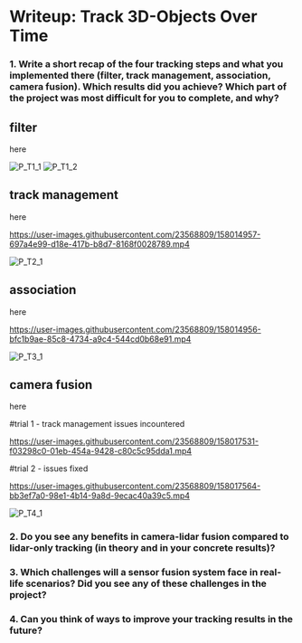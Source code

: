 # Writeup: Track 3D-Objects Over Time

### 1. Write a short recap of the four tracking steps and what you implemented there (filter, track management, association, camera fusion). Which results did you achieve? Which part of the project was most difficult for you to complete, and why?
## filter

here

![P_T1_1](https://user-images.githubusercontent.com/23568809/158014749-ca2e9170-8360-4faa-9601-f057de322c24.png)
![P_T1_2](https://user-images.githubusercontent.com/23568809/158014758-b5c6a2cb-72a7-4d2c-8d73-12045d8b6187.png)

## track management

here



https://user-images.githubusercontent.com/23568809/158014957-697a4e99-d18e-417b-b8d7-8168f0028789.mp4


![P_T2_1](https://user-images.githubusercontent.com/23568809/158014763-2f7f9186-cc06-4f06-944d-4d4c3cfe37eb.png)

## association

here



https://user-images.githubusercontent.com/23568809/158014956-bfc1b9ae-85c8-4734-a9c4-544cd0b68e91.mp4


![P_T3_1](https://user-images.githubusercontent.com/23568809/158014810-c227b7d3-8fd9-4793-8661-9744db67a47f.png)


## camera fusion

here


#trial 1 - track management issues incountered

https://user-images.githubusercontent.com/23568809/158017531-f03298c0-01eb-454a-9428-c80c5c95dda1.mp4
 
#trial 2 - issues fixed

https://user-images.githubusercontent.com/23568809/158017564-bb3ef7a0-98e1-4b14-9a8d-9ecac40a39c5.mp4


![P_T4_1](https://user-images.githubusercontent.com/23568809/158017533-d4bb9ab4-2772-43df-8741-fb19378789b5.png)


### 2. Do you see any benefits in camera-lidar fusion compared to lidar-only tracking (in theory and in your concrete results)? 


### 3. Which challenges will a sensor fusion system face in real-life scenarios? Did you see any of these challenges in the project?


### 4. Can you think of ways to improve your tracking results in the future?


